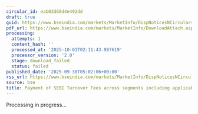 ```yaml
---
circular_id: eab03d68d4e492dd
draft: true
guid: https://www.bseindia.com/markets/MarketInfo/DispNoticesNCirculars.aspx?Noticeid={0BD8AAE9-09DD-4FC5-B12B-8D7BB2CEE274}&noticeno=20250930-5&dt=09/30/2025&icount=5&totcount=114&flag=0
pdf_url: https://www.bseindia.com/markets/MarketInfo/DownloadAttach.aspx?id=20250930-5&attachedId=
processing:
  attempts: 1
  content_hash: ''
  processed_at: '2025-10-01T02:11:43.987619'
  processor_version: '2.0'
  stage: download_failed
  status: failed
published_date: '2025-09-30T05:02:06+00:00'
rss_url: https://www.bseindia.com/markets/MarketInfo/DispNoticesNCirculars.aspx?Noticeid={0BD8AAE9-09DD-4FC5-B12B-8D7BB2CEE274}&noticeno=20250930-5&dt=09/30/2025&icount=5&totcount=114&flag=0
source: bse
title: Payment of SEBI Turnover Fees across segments including applicable GST
---
```


Processing in progress...